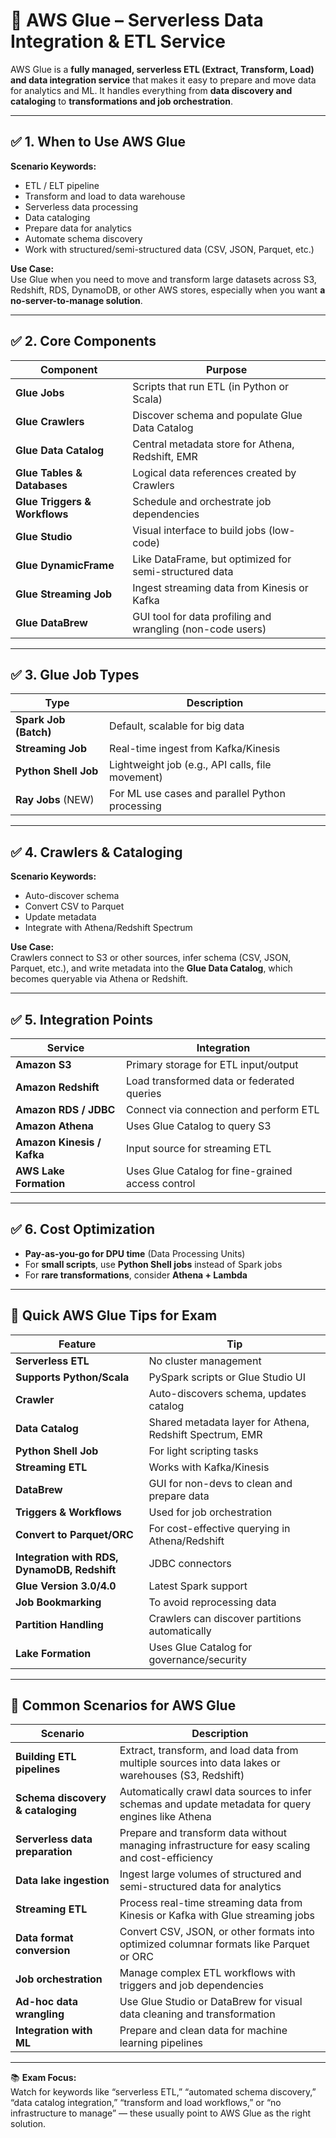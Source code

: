 # 📘 AWS Glue – Serverless Data Integration & ETL Service

AWS Glue is a **fully managed, serverless ETL (Extract, Transform, Load) and data integration service** that makes it easy to prepare and move data for analytics and ML. It handles everything from **data discovery and cataloging** to **transformations and job orchestration**.

---

## ✅ 1. When to Use AWS Glue

**Scenario Keywords:**

- ETL / ELT pipeline
- Transform and load to data warehouse
- Serverless data processing
- Data cataloging
- Prepare data for analytics
- Automate schema discovery
- Work with structured/semi-structured data (CSV, JSON, Parquet, etc.)

**Use Case:**  
Use Glue when you need to move and transform large datasets across S3, Redshift, RDS, DynamoDB, or other AWS stores, especially when you want **a no-server-to-manage solution**.

---

## ✅ 2. Core Components

| Component                     | Purpose                                                    |
| ----------------------------- | ---------------------------------------------------------- |
| **Glue Jobs**                 | Scripts that run ETL (in Python or Scala)                  |
| **Glue Crawlers**             | Discover schema and populate Glue Data Catalog             |
| **Glue Data Catalog**         | Central metadata store for Athena, Redshift, EMR           |
| **Glue Tables & Databases**   | Logical data references created by Crawlers                |
| **Glue Triggers & Workflows** | Schedule and orchestrate job dependencies                  |
| **Glue Studio**               | Visual interface to build jobs (low-code)                  |
| **Glue DynamicFrame**         | Like DataFrame, but optimized for semi-structured data     |
| **Glue Streaming Job**        | Ingest streaming data from Kinesis or Kafka                |
| **Glue DataBrew**             | GUI tool for data profiling and wrangling (non-code users) |

---

## ✅ 3. Glue Job Types

| Type                  | Description                                      |
| --------------------- | ------------------------------------------------ |
| **Spark Job (Batch)** | Default, scalable for big data                   |
| **Streaming Job**     | Real-time ingest from Kafka/Kinesis              |
| **Python Shell Job**  | Lightweight job (e.g., API calls, file movement) |
| **Ray Jobs** (NEW)    | For ML use cases and parallel Python processing  |

---

## ✅ 4. Crawlers & Cataloging

**Scenario Keywords:**

- Auto-discover schema
- Convert CSV to Parquet
- Update metadata
- Integrate with Athena/Redshift Spectrum

**Use Case:**  
Crawlers connect to S3 or other sources, infer schema (CSV, JSON, Parquet, etc.), and write metadata into the **Glue Data Catalog**, which becomes queryable via Athena or Redshift.

---

## ✅ 5. Integration Points

| Service                    | Integration                                       |
| -------------------------- | ------------------------------------------------- |
| **Amazon S3**              | Primary storage for ETL input/output              |
| **Amazon Redshift**        | Load transformed data or federated queries        |
| **Amazon RDS / JDBC**      | Connect via connection and perform ETL            |
| **Amazon Athena**          | Uses Glue Catalog to query S3                     |
| **Amazon Kinesis / Kafka** | Input source for streaming ETL                    |
| **AWS Lake Formation**     | Uses Glue Catalog for fine-grained access control |

---

## ✅ 6. Cost Optimization

- **Pay-as-you-go for DPU time** (Data Processing Units)
- For **small scripts**, use **Python Shell jobs** instead of Spark jobs
- For **rare transformations**, consider **Athena + Lambda**

---

## 🧠 Quick AWS Glue Tips for Exam

| Feature                                      | Tip                                                      |
| -------------------------------------------- | -------------------------------------------------------- |
| **Serverless ETL**                           | No cluster management                                    |
| **Supports Python/Scala**                    | PySpark scripts or Glue Studio UI                        |
| **Crawler**                                  | Auto-discovers schema, updates catalog                   |
| **Data Catalog**                             | Shared metadata layer for Athena, Redshift Spectrum, EMR |
| **Python Shell Job**                         | For light scripting tasks                                |
| **Streaming ETL**                            | Works with Kafka/Kinesis                                 |
| **DataBrew**                                 | GUI for non-devs to clean and prepare data               |
| **Triggers & Workflows**                     | Used for job orchestration                               |
| **Convert to Parquet/ORC**                   | For cost-effective querying in Athena/Redshift           |
| **Integration with RDS, DynamoDB, Redshift** | JDBC connectors                                          |
| **Glue Version 3.0/4.0**                     | Latest Spark support                                     |
| **Job Bookmarking**                          | To avoid reprocessing data                               |
| **Partition Handling**                       | Crawlers can discover partitions automatically           |
| **Lake Formation**                           | Uses Glue Catalog for governance/security                |

---

## 🧩 Common Scenarios for AWS Glue

| Scenario                   | Description                                                      |
|----------------------------|------------------------------------------------------------------|
| **Building ETL pipelines** | Extract, transform, and load data from multiple sources into data lakes or warehouses (S3, Redshift) |
| **Schema discovery & cataloging** | Automatically crawl data sources to infer schemas and update metadata for query engines like Athena |
| **Serverless data preparation** | Prepare and transform data without managing infrastructure for easy scaling and cost-efficiency |
| **Data lake ingestion**    | Ingest large volumes of structured and semi-structured data for analytics |
| **Streaming ETL**          | Process real-time streaming data from Kinesis or Kafka with Glue streaming jobs |
| **Data format conversion** | Convert CSV, JSON, or other formats into optimized columnar formats like Parquet or ORC |
| **Job orchestration**      | Manage complex ETL workflows with triggers and job dependencies |
| **Ad-hoc data wrangling** | Use Glue Studio or DataBrew for visual data cleaning and transformation |
| **Integration with ML**    | Prepare and clean data for machine learning pipelines |

---
📚 **Exam Focus:**  
Watch for keywords like “serverless ETL,” “automated schema discovery,” “data catalog integration,” “transform and load workflows,” or “no infrastructure to manage” — these usually point to AWS Glue as the right solution.
